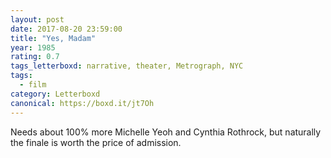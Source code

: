 ```yaml
---
layout: post 
date: 2017-08-20 23:59:00
title: "Yes, Madam"
year: 1985
rating: 0.7
tags_letterboxd: narrative, theater, Metrograph, NYC
tags:
  - film
category: Letterboxd
canonical: https://boxd.it/jt7Oh
---
```


Needs about 100% more Michelle Yeoh and Cynthia Rothrock, but naturally the finale is worth the price of admission.